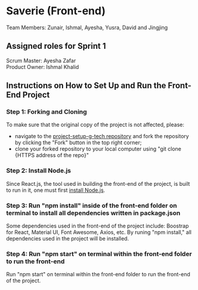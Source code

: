 # Saverie (Front-end)
Team Members: Zunair, Ishmal, Ayesha, Yusra, David and Jingjing

## Assigned roles for Sprint 1

Scrum Master: Ayesha Zafar <br/>
Product Owner: Ishmal Khalid

## Instructions on How to Set Up and Run the Front-End Project

### Step 1: Forking and Cloning

To make sure that the original copy of the project is not affected, please: <br/>

- navigate to the [project-setup-g-tech repository](https://github.com/software-students-fall2021/project-setup-g-tech) and fork the repository by clicking the "Fork" button in the top right corner; <br/>
- clone your forked repository to your local computer using "git clone {HTTPS address of the repo}" <br/>

### Step 2: Install Node.js

Since React.js, the tool used in building the front-end of the project, is built to run in it, one must first [install Node.js](https://nodejs.org/en/). <br />

### Step 3: Run "npm install" inside of the front-end folder on terminal to install all dependencies written in package.json

Some dependencies used in the front-end of the project include: Boostrap for React, Material UI, Font Awesome, Axios, etc. By runing "npm install," all dependencies used in the project will be installed. <br/>

### Step 4: Run "npm start" on terminal within the front-end folder to run the front-end

Run "npm start" on terminal within the front-end folder to run the front-end of the project. <br/>
<br/>


